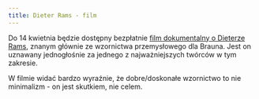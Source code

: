 ```yaml
---
title: Dieter Rams - film
---
```


Do 14 kwietnia będzie dostępny bezpłatnie [film dokumentalny o Dieterze Rams](https://www.ohyouprettythings.com/free), znanym głównie ze wzornictwa przemysłowego dla Brauna. Jest on uznawany jednogłośnie za jednego z najważniejszych twórców w tym zakresie.

W filmie widać bardzo wyraźnie, że dobre/doskonałe wzornictwo to nie minimalizm - on jest skutkiem, nie celem.